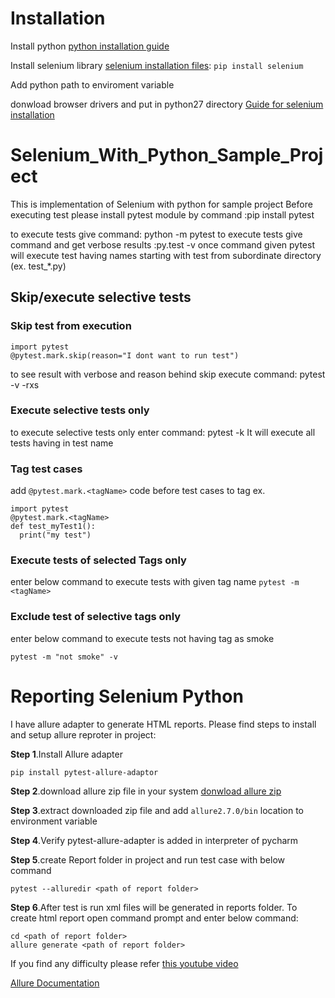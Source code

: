 # Installation

Install python [python installation guide](https://www.python.org/downloads/)

Install selenium library [selenium installation files](https://pypi.org/project/selenium/): ```pip install selenium```

Add python path to enviroment variable

donwload browser drivers and put in python27 directory
[Guide for selenium installation](https://selenium-python.readthedocs.io/installation.html)

# Selenium_With_Python_Sample_Project
This is implementation of Selenium with python for sample project
Before executing test please install pytest module by command :pip install pytest

to execute tests give command: python -m pytest
to execute tests give command and get verbose results :py.test -v
once command given pytest will execute test having names starting with test from subordinate directory (ex. test_*.py)

## Skip/execute selective tests
### Skip test from execution

```
import pytest
@pytest.mark.skip(reason="I dont want to run test")
```

to see result with verbose and reason behind skip execute command: pytest -v -rxs

### Execute selective tests only
to execute selective tests only enter command: pytest -k <keyword>
It will execute all tests having <keyword> in test name
  
### Tag test cases 
add ```@pytest.mark.<tagName>``` code before test cases to tag
ex.
```
import pytest
@pytest.mark.<tagName>
def test_myTest1():
  print("my test")
```

### Execute tests of selected Tags only
enter below command to execute tests with given tag name
```pytest -m <tagName>```

### Exclude test of selective tags only
enter below command to execute tests not having tag as smoke
```
pytest -m "not smoke" -v
```

# Reporting Selenium Python
I have allure adapter to generate HTML reports. Please find steps to install and setup allure reproter in project:

__Step 1__.Install Allure adapter
```
pip install pytest-allure-adaptor
```

__Step 2__.download allure zip file in your system [donwload allure zip](https://bintray.com/qameta/generic/allure2/2.7.0#files/io%2Fqameta%2Fallure%2Fallure%2F2.7.0)

__Step 3__.extract downloaded zip file and add ```allure2.7.0/bin``` location to environment variable

__Step 4__.Verify pytest-allure-adapter is added in interpreter of pycharm

__Step 5__.create Report folder in project and run test case with below command
```
pytest --alluredir <path of report folder>
```

__Step 6__.After test is run xml files will be generated in reports folder. To create html report open command prompt and enter below command:
```
cd <path of report folder>
allure generate <path of report folder>
```
If you find any difficulty please refer [this youtube video](https://www.youtube.com/watch?v=gbEg0grSYSs)

[Allure Documentation](https://docs.qameta.io/allure/) 
